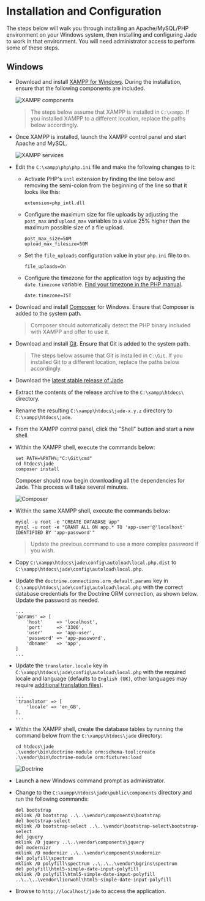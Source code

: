 # Installation and Configuration

The steps below will walk you through installing an Apache/MySQL/PHP environment on your Windows system, then installing and configuring Jade to work in that environment. You will need administrator access to perform some of these steps.

## Windows

* Download and install [XAMPP for Windows](https://apachefriends.org). During the installation, ensure that the following components are included.

  ![XAMPP components](images/xampp-windows-components.png)

  > The steps below assume that XAMPP is installed in `C:\xampp`. If you installed XAMPP to a different location, replace the paths below accordingly.

* Once XAMPP is installed, launch the XAMPP control panel and start Apache and MySQL.

  ![XAMPP services](images/xampp-windows-services.png)

* Edit the `C:\xampp\php\php.ini` file and make the following changes to it:

    * Activate PHP's `intl` extension by finding the line below and removing the semi-colon from the beginning of the line so that it looks like this:

          extension=php_intl.dll

    * Configure the maximum size for file uploads by adjusting the `post_max` and `upload_max` variables to a value 25% higher than the maximum possible size of a file upload.

          post_max_size=50M
          upload_max_filesize=50M

    * Set the `file_uploads` configuration value in your `php.ini` file to `On`.

          file_uploads=On

    * Configure the timezone for the application logs by adjusting the `date.timezone` variable. [Find your timezone in the PHP manual](http://php.net/manual/en/timezones.php).

          date.timezone=IST

* Download and install [Composer](https://getcomposer.org) for Windows. Ensure that Composer is added to the system path.

    > Composer should automatically detect the PHP binary included with XAMPP and offer to use it.

* Download and install [Git](https://git-scm.com/download/win). Ensure that Git is added to the system path.

    > The steps below assume that Git is installed in `C:\Git`. If you installed Git to a different location, replace the paths below accordingly.

* Download the [latest stable release of Jade](https://github.com/vvaswani/jade/releases).

* Extract the contents of the release archive to the `C:\xampp\htdocs\` directory.

* Rename the resulting `C:\xampp\htdocs\jade-x.y.z` directory to `C:\xampp\htdocs\jade`.

* From the XAMPP control panel, click the "Shell" button and start a new shell.

* Within the XAMPP shell, execute the commands below:

      set PATH=%PATH%;"C:\Git\cmd"
      cd htdocs\jade
      composer install

  Composer should now begin downloading all the dependencies for Jade. This process will take several minutes.

  ![Composer](images/xampp-windows-composer.png)

* Within the same XAMPP shell, execute the commands below:

      mysql -u root -e "CREATE DATABASE app"
      mysql -u root -e "GRANT ALL ON app.* TO 'app-user'@'localhost' IDENTIFIED BY 'app-password'"

  > Update the previous command to use a more complex password if you wish.

* Copy `C:\xampp\htdocs\jade\config\autoload\local.php.dist` to `C:\xampp\htdocs\jade\config\autoload\local.php`.

* Update the `doctrine.connections.orm_default.params` key in `C:\xampp\htdocs\jade\config\autoload\local.php` with the correct database credentials for the Doctrine ORM connection, as shown below. Update the password as needed.

      ...
      'params' => [
          'host'     => 'localhost',
          'port'     => '3306',
          'user'     => 'app-user',
          'password' => 'app-password',
          'dbname'   => 'app',
      ]
      ...

* Update the `translator.locale` key in `C:\xampp\htdocs\jade\config\autoload\local.php` with the required locale and language (defaults to `English (UK)`, other languages may require [additional translation files](LOCALIZATION.md)).

      ...
      'translator' => [
          'locale' => 'en_GB',
      ],
      ...

* Within the XAMPP shell, create the database tables by running the command below from the `C:\xampp\htdocs\jade` directory:

      cd htdocs\jade
      .\vendor\bin\doctrine-module orm:schema-tool:create
      .\vendor\bin\doctrine-module orm:fixtures:load

  ![Doctrine](images/xampp-windows-doctrine.png)

* Launch a new Windows command prompt as administrator.

* Change to the `C:\xampp\htdocs\jade\public\components` directory and run the following commands:

      del bootstrap
      mklink /D bootstrap ..\..\vendor\components\bootstrap
      del bootstrap-select
      mklink /D bootstrap-select ..\..\vendor\bootstrap-select\bootstrap-select
      del jquery
      mklink /D jquery ..\..\vendor\components\jquery
      del modernizr
      mklink /D modernizr ..\..\vendor\components\modernizr
      del polyfill\spectrum
      mklink /D polyfill\spectrum ..\..\..\vendor\bgrins\spectrum
      del polyfill\html5-simple-date-input-polyfill
      mklink /D polyfill\html5-simple-date-input-polyfill ..\..\..\vendor\liorwohl\html5-simple-date-input-polyfill

* Browse to `http://localhost/jade` to access the application.